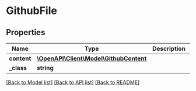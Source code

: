 # GithubFile

## Properties
Name | Type | Description | Notes
------------ | ------------- | ------------- | -------------
**content** | [**\OpenAPI\Client\Model\GithubContent**](GithubContent.md) |  | [optional] 
**_class** | **string** |  | [optional] 

[[Back to Model list]](../README.md#documentation-for-models) [[Back to API list]](../README.md#documentation-for-api-endpoints) [[Back to README]](../README.md)


